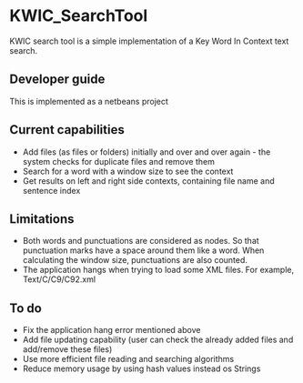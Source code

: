 # KWIC_SearchTool

KWIC search tool is a simple implementation of a Key Word In Context text search. 

## Developer guide
This is implemented as a netbeans project


 ## Current capabilities
- Add files (as files or folders) initially and over and over again - the system checks for duplicate files and remove them
- Search for a word with a window size to see the context
- Get results on left and right side contexts, containing file name and sentence index

## Limitations
- Both words and punctuations are considered as nodes. So that punctuation marks have a space around them like a word. When calculating the window size, punctuations are also counted.
- The application hangs when trying to load some XML files. For example, Text/C/C9/C92.xml


## To do
- Fix the application hang error mentioned above
- Add file updating capability (user can check the already added files and add/remove these files)
- Use more efficient file reading and searching algorithms
- Reduce memory usage by using hash values instead os Strings

